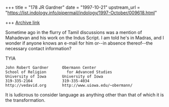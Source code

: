 +++
title = "178 JR Gardner"
date = "1997-10-21"
upstream_url = "https://list.indology.info/pipermail/indology/1997-October/009618.html"

+++
[Archive link](https://list.indology.info/pipermail/indology/1997-October/009618.html)

Sometime ago in the flurry of Tamil discussions was a mention of Mahadevan
and his work on the Indus Script.  I am told he's in Madras, and I wonder
if anyone knows an e-mail for him or--in absence thereof--the necessary
contact information?

TYIA

~~~~~~~~~~~~~~~~~~~~~~~~~~~~~~~~~~~~~~~~~~~~~~~~~~~~~~~~~
John Robert Gardner      Obermann Center
School of Religion         for Advanced Studies
University of Iowa       University of Iowa
319-335-2164             319-335-4034
http://vedavid.org       http://www.uiowa.edu/~obermann/
~~~~~~~~~~~~~~~~~~~~~~~~~~~~~~~~~~~~~~~~~~~~~~~~~~~~~~~~~
It is ludicrous to consider language as anything other
than that of which it is the transformation.



